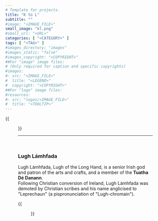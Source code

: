 ```yaml
---
# Template for projects.
title: "K to L"
subtitle: ""
#image: "<IMAGE_FILE>"
small_image: "kl.png"
#small_url: "<URL>"
categories: [ "<CATEGORY>" ]
tags: [ "<TAG>" ]
#images_directory; "images"
#images_static: "false"
#images_copyright: "<COPYRIGHT>"
##For "image" image files:
# (Only required for caption and specific copyrights)
#images:
#- src: "<IMAGE_FILE>"
#  title: "<LEGEND>"
#  copyright: "<COPYRIGHT>"
##For "logo" image files:
#resources:
#- src: "logos/<IMAGE_FILE>"
#  title: "<TOOLTIP>"
---
```

{{<figure src = "images/k.png">}}


---
<br>

### Lugh Lámhfada  
Lugh Lámhfada, Lugh of the Long Hand, is a senior Irish god and patron of the arts and crafts, and a member of the **Tuatha Dé Danann**.  
Following Christian conversion of Ireland, Lugh Lámhfada was demoted by Christian scribes and his name anglicised to "Leprechaun" (a pispronunciation of "Lugh-chromain").   



{{<figure src = "images/l.png">}}
